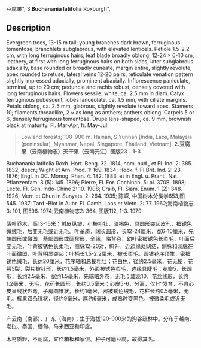 豆腐果",
3.**Buchanania latifolia** Roxburgh",

## Description
Evergreen trees, 13-15 m tall; young branches dark brown, ferruginous tomentose, branchlets subglabrous, with elevated lenticels. Petiole 1.5-2.2 cm, with long ferruginous hairs; leaf blade broadly oblong, 12-24 × 6-10 cm, leathery, at first with long ferruginous hairs on both sides, later subglabrous adaxially, base rounded or broadly cuneate, margin entire, slightly revolute, apex rounded to retuse, lateral veins 12-20 pairs, reticulate venation pattern slightly impressed adaxially, prominent abaxially. Inflorescence paniculate, terminal, up to 20 cm; peduncle and rachis robust, densely covered with long ferruginous hairs. Flowers sessile, white, ca. 2.5 mm in diam. Calyx ferruginous pubescent, lobes lanceolate, ca. 1.5 mm, with ciliate margins. Petals oblong, ca. 2.5 mm, glabrous, slightly revolute toward apex. Stamens 10; filaments threadlike, 2 × as long as anthers; anthers oblong. Carpels 5 or 6, densely ferruginous tomentose. Drupe lens-shaped, ca. 9 mm, brownish black at maturity. Fl. Mar-Apr, fr. May-Jul.

> Lowland forests; 100-900 m. Hainan, S Yunnan [India, Laos, Malaysia (peninsular), Myanmar, Nepal, Singapore, Thailand, Vietnam].
**2.豆腐果（云南植物志）天干果（云南元江）图版23：1-3**

Buchanania latifolia Roxh. Hort. Beng. 32. 1814, nom. nud., et Fl. Ind. 2: 385. 1832, descr.; Wight et Arn. Prod. 1: 169. 1834; Hook. f. Fl Brit. Ind. 2: 23. 1876; Engl. in DC. Monog. Phan. 4: 182. 1883, et in Engl. u. Prantl, Nat. Pflanzenfam. 3 (5): 145. 1896; Pierre, Fl. For. Cochinch. 5: pl. 370B. 1898; Lecte. Fl. Gen. Indo-Chine 2: 10. 1908; Craib, Fl. Siam. Enum. 1 (2): 348. 1926; Merr. et Chun in Sunyats. 2: 264. 1935; 陈嵘, 中国树木分类学653,图545. 1937; Tard.-Blot in Aubr. Fl. Camb. Laos et Vietn. 2: 77. 1962;海南植物志3: 101, 图596. 1974;云南植物志2: 364, 图版112, 1-3. 1979.

落叶乔木，高13-15米；树皮纵皱，小枝粗壮，暗褐色，具圆形突起皮孔，被锈色微绒毛，后变无毛或近无毛。叶革质，阔长圆形，长12-24厘米，宽6-10厘米，先端圆形或微凹，基部圆形或阔楔形，全缘，略背卷，幼叶密被锈色长柔毛，叶面后变无毛，叶背被锈色长柔毛，侧脉12-20对，斜升，近边缘处网结，侧脉和网脉在叶面微凹，叶背明显突起；叶柄长1.5-2.2厘米，被长柔毛。圆锥花序顶生，密被锈色绒毛，长达20厘米，花序轴和总梗粗壮；花白色，径约2.5毫米，花无梗，花萼5裂，裂片披针形，长约1.5毫米，外面被锈色柔毛，边缘具睫毛；花瓣5，长圆形，长约2.5毫米，宽约1.5毫米，先端略外卷，无毛；雄蕊10，花丝线形，长约1.2毫米，无毛，花药长圆形，长约0.5毫米；心皮5-6，分离，仅1个发育，不育心皮呈线状外弯，子房圆锥状，长约1毫米，密被锈色绒毛，花柱长约0.5毫米，无毛。核果双凸镜状，径约9毫米，厚约6毫米，成熟时变黑色，被微柔毛或近无毛。

产云南（南部）、广东（海南）；生于海拔120-900米的沟谷疏林中。分布于越南、老挝、泰国、缅甸、马来西亚和印度。

木材质轻，不耐腐，宜作箱板和家俱。种子可磨豆腐，故得其名。
